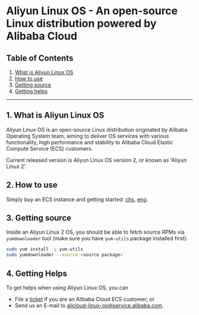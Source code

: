 Aliyun Linux OS - An open-source Linux distribution powered by Alibaba Cloud
============================================================================

Table of Contents
-----------------
1. [What is Aliyun Linux OS](#1-what-is-aliyun-linux-os)
2. [How to use](#2-how-to-use)
3. [Getting source](#3-getting-source)
4. [Getting helps](#4-getting-helps)

-------------------------

## 1. What is Aliyun Linux OS

Aliyun Linux OS is an open-source Linux distribution originated by Alibaba Operating System team, aiming to deliver OS services with various functionality, high performance and stability to Alibaba Cloud Elastic Compute Service (ECS) customers.

Current released version is Aliyun Linux OS version 2, or known as 'Aliyun Linux 2'.

## 2. How to use

Simply buy an ECS instance and getting started: [chs](https://ecs-buy.aliyun.com/), [eng](https://ecs-buy-intl.aliyun.com/).

## 3. Getting source

Inside an Aliyun Linux 2 OS, you should be able to fetch source RPMs via `yumdownloader` tool (make sure you have `yum-utils` package installed first):

```bash
sudo yum install -y yum-utils
sudo yumdownloader --source <source package>
```

## 4. Getting Helps

To get helps when using Aliyun Linux OS, you can
+ File a [ticket](https://selfservice.console.aliyun.com/ticket/createIndex) if you are an Alibaba Cloud ECS customer; or
+ Send us an E-mail to [alicloud-linux-os@service.alibaba.com](mailto:alicloud-linux-os@service.alibaba.com).
